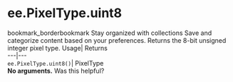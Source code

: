  
#  ee.PixelType.uint8
bookmark_borderbookmark Stay organized with collections  Save and categorize content based on your preferences.
Returns the 8-bit unsigned integer pixel type. 
Usage| Returns  
---|---  
`ee.PixelType.uint8()`| PixelType  
**No arguments.**
Was this helpful?
